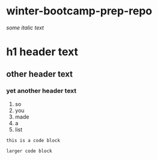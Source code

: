 # winter-bootcamp-prep-repo

_some italic text_
# h1 header text
## other header text
### yet another header text
1. so
1. you
1. made
1. a
1. list

`this is a code block`

```larger code block```


